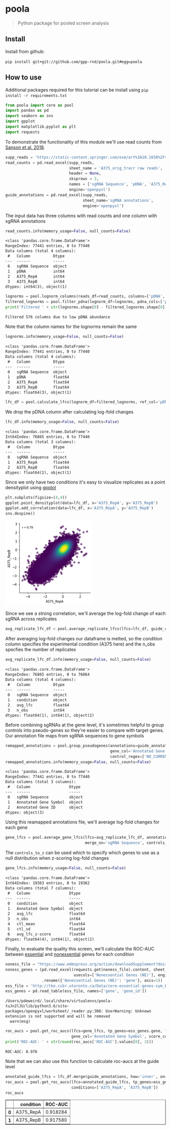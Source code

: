 # poola
> Python package for pooled screen analysis


## Install

Install from github:

`pip install git+git://github.com/gpp-rnd/poola.git#egg=poola`

## How to use

Additional packages required for this tutorial can be install using `pip install -r requirements.txt`

```python
from poola import core as pool
import pandas as pd
import seaborn as sns
import gpplot
import matplotlib.pyplot as plt
import requests
```

To demonstrate the functionality of this module we'll use read counts from [Sanson et al. 2018](https://doi.org/10.1038/s41467-018-07901-8).

```python
supp_reads = 'https://static-content.springer.com/esm/art%3A10.1038%2Fs41467-018-07901-8/MediaObjects/41467_2018_7901_MOESM4_ESM.xlsx'
read_counts = pd.read_excel(supp_reads,
                            sheet_name = 'A375_orig_tracr raw reads', 
                            header = None,
                            skiprows = 3, 
                            names = ['sgRNA Sequence', 'pDNA', 'A375_RepA', 'A375_RepB'], 
                            engine='openpyxl')
guide_annotations = pd.read_excel(supp_reads,
                                  sheet_name='sgRNA annotations', 
                                  engine='openpyxl')
```

The input data has three columns with read counts and one column with sgRNA annotations

```python
read_counts.info(memory_usage=False, null_counts=False)
```

    <class 'pandas.core.frame.DataFrame'>
    RangeIndex: 77441 entries, 0 to 77440
    Data columns (total 4 columns):
     #   Column          Dtype 
    ---  ------          ----- 
     0   sgRNA Sequence  object
     1   pDNA            int64 
     2   A375_RepA       int64 
     3   A375_RepB       int64 
    dtypes: int64(3), object(1)

```python
lognorms = pool.lognorm_columns(reads_df=read_counts, columns=['pDNA', 'A375_RepA', 'A375_RepB'])
filtered_lognorms = pool.filter_pdna(lognorm_df=lognorms, pdna_cols=['pDNA'])
print('Filtered ' + str(lognorms.shape[0] - filtered_lognorms.shape[0]) + ' columns due to low pDNA abundance')
```

    Filtered 576 columns due to low pDNA abundance


Note that the column names for the lognorms remain the same

```python
lognorms.info(memory_usage=False, null_counts=False)
```

    <class 'pandas.core.frame.DataFrame'>
    RangeIndex: 77441 entries, 0 to 77440
    Data columns (total 4 columns):
     #   Column          Dtype  
    ---  ------          -----  
     0   sgRNA Sequence  object 
     1   pDNA            float64
     2   A375_RepA       float64
     3   A375_RepB       float64
    dtypes: float64(3), object(1)

```python
lfc_df = pool.calculate_lfcs(lognorm_df=filtered_lognorms, ref_col='pDNA', target_cols=['A375_RepA', 'A375_RepB'])
```

We drop the pDNA column after calculating log-fold changes

```python
lfc_df.info(memory_usage=False, null_counts=False)
```

    <class 'pandas.core.frame.DataFrame'>
    Int64Index: 76865 entries, 0 to 77440
    Data columns (total 3 columns):
     #   Column          Dtype  
    ---  ------          -----  
     0   sgRNA Sequence  object 
     1   A375_RepA       float64
     2   A375_RepB       float64
    dtypes: float64(2), object(1)

Since we only have two conditions it's easy to visualize replicates as a point densityplot using [gpplot](https://github.com/gpp-rnd/gpplot)

```python
plt.subplots(figsize=(4,4))
gpplot.point_densityplot(data=lfc_df, x='A375_RepA', y='A375_RepB')
gpplot.add_correlation(data=lfc_df, x='A375_RepA', y='A375_RepB')
sns.despine()
```


![png](docs/images/output_16_0.png)


Since we see a strong correlation, we'll average the log-fold change of each sgRNA across replicates

```python
avg_replicate_lfc_df = pool.average_replicate_lfcs(lfcs=lfc_df, guide_col='sgRNA Sequence', condition_indices=[0])
```

After averaging log-fold changes our dataframe is melted, so the condition column specifies the experimental condition (A375 here) and the n_obs specfies the number of replicates

```python
avg_replicate_lfc_df.info(memory_usage=False, null_counts=False)
```

    <class 'pandas.core.frame.DataFrame'>
    RangeIndex: 76865 entries, 0 to 76864
    Data columns (total 4 columns):
     #   Column          Dtype  
    ---  ------          -----  
     0   sgRNA Sequence  object 
     1   condition       object 
     2   avg_lfc         float64
     3   n_obs           int64  
    dtypes: float64(1), int64(1), object(2)

Before combining sgRNAs at the gene level, it's sometimes helpful to group controls into pseudo-genes so they're easier to compare with target genes. Our annotation file maps from sgRNA sequences to gene symbols

```python
remapped_annotations = pool.group_pseudogenes(annotations=guide_annotations, pseudogene_size=4, 
                                              gene_col='Annotated Gene Symbol', 
                                              control_regex=['NO_CURRENT'])
remapped_annotations.info(memory_usage=False, null_counts=False)
```

    <class 'pandas.core.frame.DataFrame'>
    RangeIndex: 77441 entries, 0 to 77440
    Data columns (total 3 columns):
     #   Column                 Dtype 
    ---  ------                 ----- 
     0   sgRNA Sequence         object
     1   Annotated Gene Symbol  object
     2   Annotated Gene ID      object
    dtypes: object(3)

Using this reamapped annotations file, we'll average log-fold changes for each gene

```python
gene_lfcs = pool.average_gene_lfcs(lfcs=avg_replicate_lfc_df, annotations=remapped_annotations, gene_col='Annotated Gene Symbol',
                                   merge_on='sgRNA Sequence', controls_to_z='NO_CURRENT')
```

The `controls_to_z` can be used which to specify which genes to use as a null distribution when z-scoring log-fold changes

```python
gene_lfcs.info(memory_usage=False, null_counts=False)
```

    <class 'pandas.core.frame.DataFrame'>
    Int64Index: 19363 entries, 0 to 19362
    Data columns (total 7 columns):
     #   Column                 Dtype  
    ---  ------                 -----  
     0   condition              object 
     1   Annotated Gene Symbol  object 
     2   avg_lfc                float64
     3   n_obs                  int64  
     4   ctl_mean               float64
     5   ctl_sd                 float64
     6   avg_lfc_z-score        float64
    dtypes: float64(4), int64(1), object(2)

Finally, to evaluate the quality this screen, we'll calculate the ROC-AUC between [essential](https://doi.org/10.1016/j.cell.2015.11.015) and [nonessential](https://doi.org/10.15252/msb.20145216) genes for each condition

```python
noness_file = "https://www.embopress.org/action/downloadSupplement?doi=10.15252%2Fmsb.20145216&file=msb145216-sup-0001-DatasetS1.xlsx"
noness_genes = (pd.read_excel(requests.get(noness_file).content, sheet_name='ReferenceSets', 
                              usecols=['Nonessential Genes (NE)'], engine='openpyxl')
                .rename({'Nonessential Genes (NE)': 'gene'}, axis=1))
ess_file = 'http://tko.ccbr.utoronto.ca/Data/core-essential-genes-sym_HGNCID'
ess_genes = pd.read_table(ess_file, names=['gene', 'gene_id'])
```

    /Users/pdeweird/.local/share/virtualenvs/poola-tuJn2lJU/lib/python3.6/site-packages/openpyxl/worksheet/_reader.py:308: UserWarning: Unknown extension is not supported and will be removed
      warn(msg)


```python
roc_aucs = pool.get_roc_aucs(lfcs=gene_lfcs, tp_genes=ess_genes.gene, fp_genes=noness_genes.gene, 
                             gene_col='Annotated Gene Symbol', score_col='avg_lfc', group_col='condition')
print('ROC-AUC: ' + str(round(roc_aucs['ROC-AUC'].values[0], 3)))
```

    ROC-AUC: 0.976


Note that we can also use this function to calculate roc-aucs at the guide level

```python
annotated_guide_lfcs = lfc_df.merge(guide_annotations, how='inner', on='sgRNA Sequence')
roc_aucs = pool.get_roc_aucs(lfcs=annotated_guide_lfcs, tp_genes=ess_genes.gene, fp_genes=noness_genes.gene, gene_col='Annotated Gene Symbol',
                             conditions=['A375_RepA', 'A375_RepB'])
roc_aucs
```




<div>
<style scoped>
    .dataframe tbody tr th:only-of-type {
        vertical-align: middle;
    }

    .dataframe tbody tr th {
        vertical-align: top;
    }

    .dataframe thead th {
        text-align: right;
    }
</style>
<table border="1" class="dataframe">
  <thead>
    <tr style="text-align: right;">
      <th></th>
      <th>condition</th>
      <th>ROC-AUC</th>
    </tr>
  </thead>
  <tbody>
    <tr>
      <th>0</th>
      <td>A375_RepA</td>
      <td>0.918284</td>
    </tr>
    <tr>
      <th>1</th>
      <td>A375_RepB</td>
      <td>0.917580</td>
    </tr>
  </tbody>
</table>
</div>


